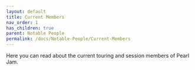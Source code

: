 ```yaml
---
layout: default
title: Current Members
nav_order: 1
has_children: true
parent: Notable People
permalink: /docs/Notable-People/Current-Members
---
```


Here you can read about the current touring and session members of Pearl Jam.